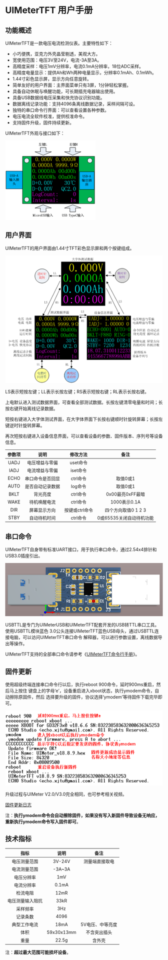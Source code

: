 # UIMeterTFT 用户手册

## 功能概述

UIMeterTFT是一款电压电流检测仪表。主要特性如下：

- 小巧便携，亚克力外壳晶莹剔透，美观大方。
- 宽使用范围：电压3V至24V，电流-3A至3A。
- 高精度采样：电压1mV分辨率，电流0.1mA分辨率，18位ADC采样。
- 高精度电量显示：提供Ah和Wh两种电量显示，分辨率0.1mAh、0.1mWh。
- 1.44寸彩色显示屏，显示方向任意旋转。
- 简单友好的用户界面：主界面菜单只有3屏，1分钟轻松掌握。
- 具备自动休眠与唤醒功能，可长期插充电器输出使用。
- 具备USB数据线电压采集和快充协议识别功能。
- 数据离线记录功能：支持4096条离线数据记录，采样间隔可设。
- 独特的串口命令行界面：可以查看设置各种参数。
- 电压电流全软件校准，提供校准命令。
- 支持固件升级，固件持续更新。

UIMeterTFT外观与接口如下：

![UIMeterTFT外观与接口](image/image1.png "UIMeterTFT外观与接口")

## 用户界面

UIMeterTFT的用户界面由1.44寸TFT彩色显示屏和两个按键组成。

![UIMeterTFT用户界面](image/image2.png "UIMeterTFT用户界面")

LS表示短按左键；LL表示长按左键；RS表示短按右键；RL表示长按右键。

上电默认进入测试数据界面，可查看全部测试数据。长按左键清零电量和时间；长按右键开始离线记录数据。

短按右键进入大字体测试界面，在大字体界面下长按右键顺时针旋转屏幕；长按左键逆时针旋转屏幕。

再次短按右键进入设备信息界面，可以查看设备的参数、固件版本、序列号等设备信息。


| 参数项| 说明             | 修改方法         | 备注                    |
|:-----:|:----------------:|:----------------:|:-----------------------:|
| UADJ  | 电压增益与零偏   | uset命令         |                         |
| IADJ  | 电流增益与零偏   | iset命令         |                         |
| ECHO  | 串口命令是否回显 | ctrl命令         | 取值0或1                |
| AUTO  | 是否自动记录数据 | log命令          | 取值0或1                |
| BKLT  | 背光亮度         | ctrl命令         | 0x00最亮0xFF最暗        |
| WAKE  | 待机唤醒电流     | ctrl命令         | 1000表示0.1A            |
| DIR   | 屏幕显示方向     | 按键或ctrl命令   | 四个方向取值0 1 2 3     |
| STBY  | 自动待机时间     | ctrl命令         | 0或65535关闭自动待机功能|

## 串口命令

UIMeterTFT自身带有标准UART接口，用于执行串口命令，通过2.54x4排针和USB3.0插座引出。

![USBTTL实物图](image/image3.png "USBTTL实物图")

USBTTL是专门为UIMeterUSB和UIMeterTFT配套开发的USB转TTL串口工具。使用USBTTL模块蓝色
3.0公头连接UIMeterTFT蓝色USB母头，通过USBTTL连接电脑，可以访问UIMeterTFT串口命令
解释器，可以进行参数设置，离线数据导出等操作。

UIMeterTFT支持的全部串口命令请参考《[UIMeterTFT命令行手册](UIMeterTFT_CmdRef.md)》。

## 固件更新

使用超级终端连接串口命令行以后，执行reboot 900命令，延时900ms重启，然后马上按住
键盘上的字母‘e’，设备重启进入xboot状态，执行ymodem命令，自动擦除原固件，然后
选择要升级的固件，协议选择‘ymodem’等待固件下载完毕即可。

![固件升级过程](image/image4.png "固件升级过程")

升级过程与UIMeter V2.0/V3.0完全相同，也可参考相关视频。

[固件更新日志](FW/ReleaseNotes.md)

注：**执行ymodem命令会自动擦除固件，如果没有写入新固件导致设备无响应，重新执行ymodem命令写入固件即可**。

## 技术指标

| 指标            | 说明       | 备注             |
|:---------------:|:----------:|:----------------:|
| 电压测量范围    | 3V-24V     | 测量端直接取电   |
| 电流测量范围    | -3A~3A     |                  |
| 电压分辨率      | 1mV        |                  |
| 电流分辨率      | 0.1mA      |                  |
| 检流电阻        | 12mR       |                  |
| 电压测量输入阻抗| 33kR       |                  |
| 采样频率        | 3Hz        |                  |
| 记录条数        | 4096       |                  |
| 典型工作电流    | 18mA       | 5V电压、中等亮度 |
| 体积            | 59x30x13mm | 不含突出插头     |
| 重量            | 22.5g      | 含外壳           |

注：**超过最大范围可能损坏设备**。
